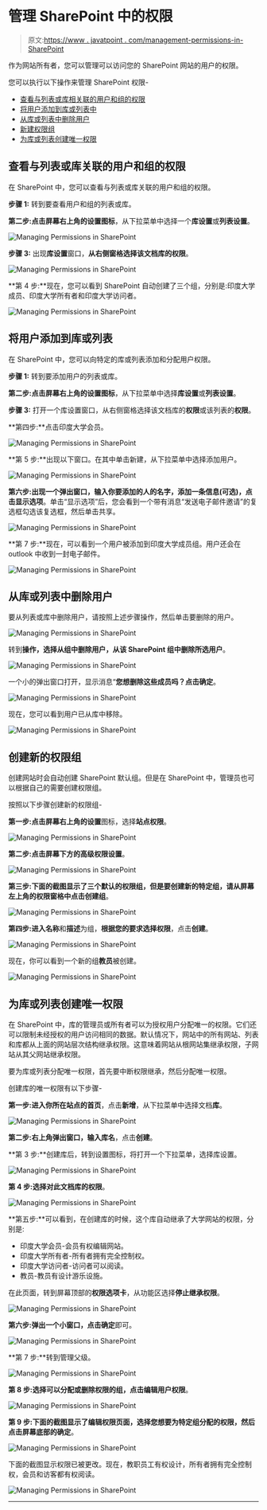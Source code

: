 # 管理 SharePoint 中的权限

> 原文:[https://www . javatpoint . com/management-permissions-in-SharePoint](https://www.javatpoint.com/managing-permissions-in-sharepoint)

作为网站所有者，您可以管理可以访问您的 SharePoint 网站的用户的权限。

您可以执行以下操作来管理 SharePoint 权限-

*   [查看与列表或库相关联的用户和组的权限](#permission)
*   [将用户添加到库或列表中](#user)
*   [从库或列表中删除用户](#remove)
*   [新建权限组](#new)
*   [为库或列表创建唯一权限](#unique)

## 查看与列表或库关联的用户和组的权限

在 SharePoint 中，您可以查看与列表或库关联的用户和组的权限。

**步骤 1:** 转到要查看用户和组的列表或库。

**第二步:**点击屏幕右上角的**设置图标**，从下拉菜单中选择一个**库设置**或**列表设置**。

![Managing Permissions in SharePoint](../Images/25042182431d735db70b0e1e5dff2d16.png)

**步骤 3:** 出现**库设置**窗口，**从右侧窗格选择该文档库的权限**。

![Managing Permissions in SharePoint](../Images/557fcbf4342bbbe5ebaedb4fec982e55.png)

**第 4 步:**现在，您可以看到 SharePoint 自动创建了三个组，分别是:印度大学成员、印度大学所有者和印度大学访问者。

![Managing Permissions in SharePoint](../Images/05b4e5a1e41425b75c3cf3ee47b66107.png)

## 将用户添加到库或列表

在 SharePoint 中，您可以向特定的库或列表添加和分配用户权限。

**步骤 1:** 转到要添加用户的列表或库。

**第二步:**点击屏幕右上角的**设置图标**，从下拉菜单中选择**库设置**或**列表设置**。

**步骤 3:** 打开一个库设置窗口，从右侧窗格选择该文档库的**权限**或该列表的**权限**。

**第四步:**点击印度大学会员。

![Managing Permissions in SharePoint](../Images/3e6e2e9fbbb9bccda5c331f44efa376c.png)

**第 5 步:**出现以下窗口。在其中单击新建，从下拉菜单中选择添加用户。

![Managing Permissions in SharePoint](../Images/d2cc19c1a219e3469109541abd8524b5.png)

**第六步:**出现一个弹出窗口，输入你要添加的人的名字，添加一条信息(可选)，点击**显示选项**。单击“显示选项”后，您会看到一个带有消息“发送电子邮件邀请”的复选框勾选该复选框，然后单击共享。

![Managing Permissions in SharePoint](../Images/f480a1ae520a28e63e270967bb23d473.png)

**第 7 步:**现在，可以看到一个用户被添加到印度大学成员组。用户还会在 outlook 中收到一封电子邮件。

![Managing Permissions in SharePoint](../Images/1fee8156518caae3d2ca17a63f38c232.png)

## 从库或列表中删除用户

要从列表或库中删除用户，请按照上述步骤操作，然后单击要删除的用户。

![Managing Permissions in SharePoint](../Images/609481777251e0acc0ad2414577fc4b8.png)

转到**操作，选择从组中删除用户，从该 SharePoint 组中删除所选用户**。

![Managing Permissions in SharePoint](../Images/cc4807f933976a1819459bab882c3304.png)

一个小的弹出窗口打开，显示消息“**您想删除这些成员吗？**点击**确定**。

![Managing Permissions in SharePoint](../Images/6d9fa382f81ed75f34aea058ce7c0c35.png)

现在，您可以看到用户已从库中移除。

![Managing Permissions in SharePoint](../Images/70eacb134178dc222247d570c9cc6555.png)

## 创建新的权限组

创建网站时会自动创建 SharePoint 默认组。但是在 SharePoint 中，管理员也可以根据自己的需要创建权限组。

按照以下步骤创建新的权限组-

**第一步:**点击屏幕右上角的**设置**图标，选择**站点权限**。

![Managing Permissions in SharePoint](../Images/b7540df09fe8196e7c8d6a62f44d3794.png)

**第二步:**点击屏幕下方的**高级权限设置**。

![Managing Permissions in SharePoint](../Images/9b587a4911484f70bcfd3594dc797029.png)

**第三步:**下面的截图显示了三个默认的权限组，但是要创建新的特定组，请从屏幕左上角的权限窗格中点击**创建组**。

![Managing Permissions in SharePoint](../Images/07fc021220447470aa48ad2bfd152ae9.png)

**第四步:**进入**名称**和**描述**为组，**根据您的要求选择权限**，点击**创建**。

![Managing Permissions in SharePoint](../Images/7b2a95cbc9ff53596b011277a449c117.png)

现在，你可以看到一个新的组**教员**被创建。

![Managing Permissions in SharePoint](../Images/c5e80bf628c9baec55ef3b912578e6ba.png)

## 为库或列表创建唯一权限

在 SharePoint 中，库的管理员或所有者可以为授权用户分配唯一的权限。它们还可以限制未经授权的用户访问相同的数据。默认情况下，网站中的所有网站、列表和库都从上面的网站层次结构继承权限。这意味着网站从根网站集继承权限，子网站从其父网站继承权限。

要为库或列表分配唯一权限，首先要中断权限继承，然后分配唯一权限。

创建库的唯一权限有以下步骤-

**第一步:**进入你所在站点的**首页**，点击**新增**，从下拉菜单中选择文档**库**。

![Managing Permissions in SharePoint](../Images/4caff7eb4ce3dbc6b6eb30af48d221c1.png)

**第二步:**右上角弹出窗口，输入**库名**，点击**创建**。

**第 3 步:**创建库后，转到设置图标，将打开一个下拉菜单，选择库设置。

![Managing Permissions in SharePoint](../Images/09ad5dafd2aebd3b090a6b092bcdaa61.png)

**第 4 步:**选择**对此文档库的权限**。

![Managing Permissions in SharePoint](../Images/fa8c638f282cf964a017e508ef6fbb89.png)

**第五步:**可以看到，在创建库的时候，这个库自动继承了大学网站的权限，分别是:

*   印度大学会员-会员有权编辑网站。
*   印度大学所有者-所有者拥有完全控制权。
*   印度大学访问者-访问者可以阅读。
*   教员-教员有设计游乐设施。

在此页面，转到屏幕顶部的**权限选项卡**，从功能区选择**停止继承权限**。

![Managing Permissions in SharePoint](../Images/ebf969011ef0840d8d1c86a89d59df49.png)

**第六步:**弹出一个小窗口，点击**确定**即可。

![Managing Permissions in SharePoint](../Images/69d06a6ac4893103b70d3af8af46adc3.png)

**第 7 步:**转到管理父级。

![Managing Permissions in SharePoint](../Images/b24fab9eeadeac073be4531969081e1b.png)

**第 8 步:**选择可以分配或删除权限的组，点击**编辑用户权限**。

![Managing Permissions in SharePoint](../Images/174ca867dfcd9fcdaf533d1bef292fd7.png)

**第 9 步:**下面的截图显示了编辑权限页面，选择您想要为特定组分配的权限，然后点击屏幕底部的**确定**。

![Managing Permissions in SharePoint](../Images/0fb3530fbe30a6de9b1e7c6007855b7b.png)

下面的截图显示权限已被更改。现在，教职员工有权设计，所有者拥有完全控制权，会员和访客都有权阅读。

![Managing Permissions in SharePoint](../Images/82e0c41a66373354f646fafe67c704c4.png)

* * *